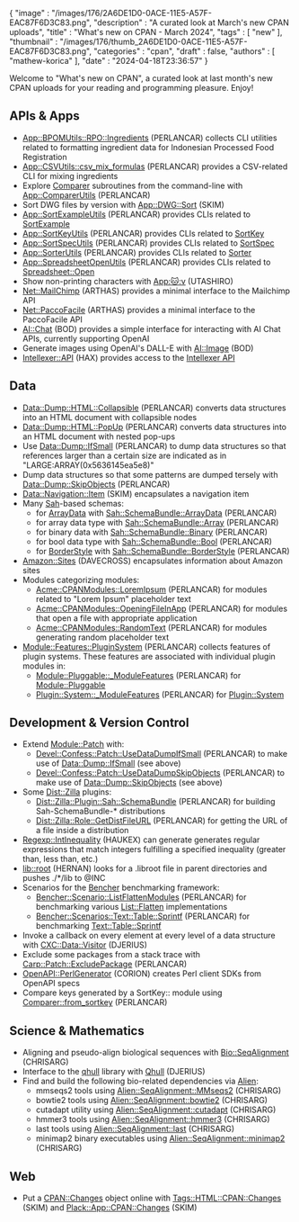 {
   "image" : "/images/176/2A6DE1D0-0ACE-11E5-A57F-EAC87F6D3C83.png",
   "description" : "A curated look at March's new CPAN uploads",
   "title" : "What's new on CPAN - March 2024",
   "tags" : [
      "new"
   ],
   "thumbnail" : "/images/176/thumb_2A6DE1D0-0ACE-11E5-A57F-EAC87F6D3C83.png",
   "categories" : "cpan",
   "draft" : false,
   "authors" : [
      "mathew-korica"
   ],
   "date" : "2024-04-18T23:36:57"
}


Welcome to "What's new on CPAN", a curated look at last month's new CPAN uploads for your reading and programming pleasure. Enjoy!

APIs & Apps
-----------
* [App::BPOMUtils::RPO::Ingredients](https://metacpan.org/pod/App::BPOMUtils::RPO::Ingredients) (PERLANCAR) collects CLI utilities related to formatting ingredient data for Indonesian Processed Food Registration
* [App::CSVUtils::csv_mix_formulas](https://metacpan.org/pod/App::CSVUtils::csv_mix_formulas) (PERLANCAR) provides a CSV-related CLI for mixing ingredients
* Explore [Comparer](https://metacpan.org/pod/Comparer) subroutines from the command-line with [App::ComparerUtils](https://metacpan.org/pod/App::ComparerUtils) (PERLANCAR)
* Sort DWG files by version with [App::DWG::Sort](https://metacpan.org/pod/App::DWG::Sort) (SKIM)
* [App::SortExampleUtils](https://metacpan.org/pod/App::SortExampleUtils) (PERLANCAR) provides CLIs related to [SortExample](https://metacpan.org/pod/SortExample)
* [App::SortKeyUtils](https://metacpan.org/pod/App::SortKeyUtils) (PERLANCAR) provides CLIs related to [SortKey](https://metacpan.org/pod/SortKey)
* [App::SortSpecUtils](https://metacpan.org/pod/App::SortSpecUtils) (PERLANCAR) provides CLIs related to [SortSpec](https://metacpan.org/pod/SortSpec)
* [App::SorterUtils](https://metacpan.org/pod/App::SorterUtils) (PERLANCAR) provides CLIs related to [Sorter](https://metacpan.org/pod/Sorter)
* [App::SpreadsheetOpenUtils](https://metacpan.org/pod/App::SpreadsheetOpenUtils) (PERLANCAR) provides CLIs related to [Spreadsheet::Open](https://metacpan.org/pod/Spreadsheet::Open)
* Show non-printing characters with [App::cat::v](https://metacpan.org/pod/App::cat::v) (UTASHIRO)
* [Net::MailChimp](https://metacpan.org/pod/Net::MailChimp) (ARTHAS) provides a minimal interface to the Mailchimp API
* [Net::PaccoFacile](https://metacpan.org/pod/Net::PaccoFacile) (ARTHAS) provides a minimal interface to the PaccoFacile API
* [AI::Chat](https://metacpan.org/pod/AI::Chat) (BOD) provides a simple interface for interacting with AI Chat APIs, currently supporting OpenAI
* Generate images using OpenAI's DALL-E with [AI::Image](https://metacpan.org/pod/AI::Image) (BOD)
* [Intellexer::API](https://metacpan.org/pod/Intellexer::API) (HAX) provides access to the [Intellexer API](https://www.intellexer.com/intellexer_api.html)


Data
----
* [Data::Dump::HTML::Collapsible](https://metacpan.org/pod/Data::Dump::HTML::Collapsible) (PERLANCAR) converts data structures into an HTML document with collapsible nodes
* [Data::Dump::HTML::PopUp](https://metacpan.org/pod/Data::Dump::HTML::PopUp) (PERLANCAR) converts data structures into an HTML document with nested pop-ups
* Use [Data::Dump::IfSmall](https://metacpan.org/pod/Data::Dump::IfSmall) (PERLANCAR) to dump data structures so that references larger than a certain size are indicated as in "LARGE:ARRAY(0x5636145ea5e8)"
* Dump data structures so that some patterns are dumped tersely with [Data::Dump::SkipObjects](https://metacpan.org/pod/Data::Dump::SkipObjects) (PERLANCAR)
* [Data::Navigation::Item](https://metacpan.org/pod/Data::Navigation::Item) (SKIM) encapsulates a navigation item
* Many [Sah](https://metacpan.org/pod/Sah)-based schemas:
	* for [ArrayData](https://metacpan.org/pod/ArrayData) with [Sah::SchemaBundle::ArrayData](https://metacpan.org/pod/Sah::SchemaBundle::ArrayData) (PERLANCAR)
	* for array data type with [Sah::SchemaBundle::Array](https://metacpan.org/pod/Sah::SchemaBundle::Array) (PERLANCAR)
	* for binary data with [Sah::SchemaBundle::Binary](https://metacpan.org/pod/Sah::SchemaBundle::Binary) (PERLANCAR)
	* for bool data type with [Sah::SchemaBundle::Bool](https://metacpan.org/pod/Sah::SchemaBundle::Bool) (PERLANCAR)
	* for [BorderStyle](https://metacpan.org/pod/BorderStyle) with [Sah::SchemaBundle::BorderStyle](https://metacpan.org/pod/Sah::SchemaBundle::BorderStyle) (PERLANCAR)
* [Amazon::Sites](https://metacpan.org/pod/Amazon::Sites) (DAVECROSS) encapsulates information about Amazon sites
* Modules categorizing modules:
	* [Acme::CPANModules::LoremIpsum](https://metacpan.org/pod/Acme::CPANModules::LoremIpsum) (PERLANCAR) for modules related to "Lorem Ipsum" placeholder text
	* [Acme::CPANModules::OpeningFileInApp](https://metacpan.org/pod/Acme::CPANModules::OpeningFileInApp) (PERLANCAR) for modules that open a file with appropriate application
	* [Acme::CPANModules::RandomText](https://metacpan.org/pod/Acme::CPANModules::RandomText) (PERLANCAR) for modules generating random placeholder text
* [Module::Features::PluginSystem](https://metacpan.org/pod/Module::Features::PluginSystem) (PERLANCAR) collects features of plugin systems.  These features are associated with individual plugin modules in:
	* [Module::Pluggable::_ModuleFeatures](https://metacpan.org/pod/Module::Pluggable::_ModuleFeatures) (PERLANCAR) for [Module::Pluggable](https://metacpan.org/pod/Module::Pluggable)
	* [Plugin::System::_ModuleFeatures](https://metacpan.org/pod/Plugin::System::_ModuleFeatures) (PERLANCAR) for [Plugin::System](https://metacpan.org/pod/Plugin::System)


Development & Version Control
-----------------------------
* Extend [Module::Patch](https://metacpan.org/pod/Module::Patch) with:
	* [Devel::Confess::Patch::UseDataDumpIfSmall](https://metacpan.org/pod/Devel::Confess::Patch::UseDataDumpIfSmall) (PERLANCAR) to make use of [Data::Dump::IfSmall](https://metacpan.org/pod/Data::Dump::IfSmall) (see above)
	* [Devel::Confess::Patch::UseDataDumpSkipObjects](https://metacpan.org/pod/Devel::Confess::Patch::UseDataDumpSkipObjects) (PERLANCAR) to make use of [Data::Dump::SkipObjects](https://metacpan.org/pod/Data::Dump::SkipObjects) (see above)
* Some [Dist::Zilla](https://metacpan.org/pod/Dist::Zilla) plugins:
	* [Dist::Zilla::Plugin::Sah::SchemaBundle](https://metacpan.org/pod/Dist::Zilla::Plugin::Sah::SchemaBundle) (PERLANCAR) for building Sah-SchemaBundle-* distributions
	* [Dist::Zilla::Role::GetDistFileURL](https://metacpan.org/pod/Dist::Zilla::Role::GetDistFileURL) (PERLANCAR) for getting the URL of a file inside a distribution
* [Regexp::IntInequality](https://metacpan.org/pod/Regexp::IntInequality) (HAUKEX) can generate generates regular expressions that match integers fulfilling a specified inequality (greater than, less than, etc.)
* [lib::root](https://metacpan.org/pod/lib::root) (HERNAN) looks for a .libroot file in parent directories and pushes ./*/lib to @INC
* Scenarios for the [Bencher](https://metacpan.org/pod/Bencher) benchmarking framework:
	* [Bencher::Scenario::ListFlattenModules](https://metacpan.org/pod/Bencher::Scenario::ListFlattenModules) (PERLANCAR) for benchmarking various [List::Flatten](https://metacpan.org/pod/List::Flatten) implementations
	* [Bencher::Scenarios::Text::Table::Sprintf](https://metacpan.org/pod/Bencher::Scenarios::Text::Table::Sprintf) (PERLANCAR) for benchmarking [Text::Table::Sprintf](https://metacpan.org/pod/Text::Table::Sprintf)
* Invoke a callback on every element at every level of a data structure with [CXC::Data::Visitor](https://metacpan.org/pod/CXC::Data::Visitor) (DJERIUS)
* Exclude some packages from a stack trace with [Carp::Patch::ExcludePackage](https://metacpan.org/pod/Carp::Patch::ExcludePackage) (PERLANCAR)
* [OpenAPI::PerlGenerator](https://metacpan.org/pod/OpenAPI::PerlGenerator) (CORION) creates Perl client SDKs from OpenAPI specs
* Compare keys generated by a SortKey:: module using [Comparer::from_sortkey](https://metacpan.org/pod/Comparer::from_sortkey) (PERLANCAR) 


Science & Mathematics
---------------------
* Aligning and pseudo-align biological sequences with [Bio::SeqAlignment](https://metacpan.org/pod/Bio::SeqAlignment) (CHRISARG)
* Interface to the [qhull](http://www.qhull.org/) library with [Qhull](https://metacpan.org/pod/Qhull) (DJERIUS)
* Find and build the following bio-related dependencies via [Alien](https://metacpan.org/pod/Alien):
	* mmseqs2 tools using [Alien::SeqAlignment::MMseqs2](https://metacpan.org/pod/Alien::SeqAlignment::MMseqs2) (CHRISARG)
	* bowtie2 tools using [Alien::SeqAlignment::bowtie2](https://metacpan.org/pod/Alien::SeqAlignment::bowtie2) (CHRISARG)
	* cutadapt utility using [Alien::SeqAlignment::cutadapt](https://metacpan.org/pod/Alien::SeqAlignment::cutadapt) (CHRISARG)
	* hmmer3 tools using [Alien::SeqAlignment::hmmer3](https://metacpan.org/pod/Alien::SeqAlignment::hmmer3) (CHRISARG)
	* last tools using [Alien::SeqAlignment::last](https://metacpan.org/pod/Alien::SeqAlignment::last) (CHRISARG)
	* minimap2 binary executables using [Alien::SeqAlignment::minimap2](https://metacpan.org/pod/Alien::SeqAlignment::minimap2) (CHRISARG)


Web
---
* Put a [CPAN::Changes](https://metacpan.org/pod/CPAN::Changes) object online with [Tags::HTML::CPAN::Changes](https://metacpan.org/pod/Tags::HTML::CPAN::Changes) (SKIM) and [Plack::App::CPAN::Changes](https://metacpan.org/pod/Plack::App::CPAN::Changes) (SKIM)


